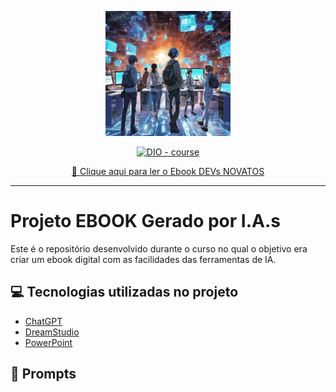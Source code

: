 <p align="center">
    <img width="200" src="assets/capa.png">
</p>
    
<p align="center">
<a href="https://dio.me/"><img src="https://img.shields.io/badge/DIO-Course-28DA77?logo=youtube" alt="DIO - course"></a>

<p align="center">
<a href="https://github.com/EstiloNaka/createEbook/blob/main/output/EBOOK_DEVS_NOVATOS.pdf)" title="View PDF now"> 📕 Clique aqui para ler o Ebook DEVs NOVATOS</a>
</p>

-------

# Projeto EBOOK Gerado por I.A.s

Este é o repositório desenvolvido durante o curso no qual o objetivo era criar um ebook digital com as facilidades das ferramentas de IA. 

## 💻 Tecnologias utilizadas no projeto

- [ChatGPT](https://chat.openai.com/) 
- [DreamStudio](https://beta.dreamstudio.ai/generate)
- [PowerPoint](https://www.microsoft.com/en/microsoft-365/powerpoint)

## 🧠 Prompts



